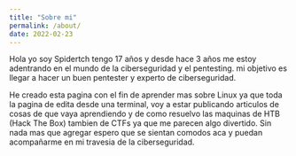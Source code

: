 ```yaml
---
title: "Sobre mi"
permalink: /about/
date: 2022-02-23
---
```


Hola yo soy Spidertch tengo 17 años y desde hace 3 años me estoy adentrando en el mundo de la ciberseguridad y el pentesting. 
mi objetivo es llegar a hacer un buen pentester y experto de ciberseguridad. 

He creado esta pagina con el fin de aprender mas sobre Linux ya que toda la pagina de edita desde una terminal, voy a estar 
publicando articulos de cosas de que vaya aprendiendo y de como resuelvo las maquinas de HTB (Hack The Box) tambien de CTFs 
ya que me parecen algo divertido. Sin nada mas que agregar espero que se sientan comodos aca y puedan acompañarme en mi travesia 
de la ciberseguridad.

